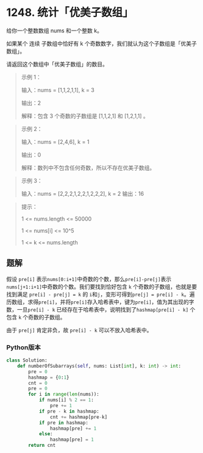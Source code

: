 # 1248. 统计「优美子数组」

给你一个整数数组 nums 和一个整数 k。

如果某个 连续 子数组中恰好有 k 个奇数数字，我们就认为这个子数组是「优美子数组」。

请返回这个数组中「优美子数组」的数目。


> 示例 1：
> 
> 输入：nums = [1,1,2,1,1], k = 3
> 
> 输出：2
> 
> 解释：包含 3 个奇数的子数组是 [1,1,2,1] 和 [1,2,1,1] 。

> 示例 2：
> 
> 输入：nums = [2,4,6], k = 1
> 
> 输出：0
> 
> 解释：数列中不包含任何奇数，所以不存在优美子数组。


> 示例 3：
> 
> 输入：nums = [2,2,2,1,2,2,1,2,2,2], k = 2
> 输出：16
 

> 提示：
> 
> 1 <= nums.length <= 50000
> 
> 1 <= nums[i] <= 10^5
> 
> 1 <= k <= nums.length


## 题解
假设 `pre[i]` 表示`nums[0:i+1]`中奇数的个数，那么`pre[i]-pre[j]`表示`nums[j+1:i+1]`中奇数的个数。我们要找到恰好包含 `k` 个奇数的子数组，也就是要找到满足
`pre[i] - pre[j] = k` 的 `i`和`j`，变形可得到`pre[j] = pre[i] - k`。遍历数组，求得`pre[i]`，并将`pre[i]`存入哈希表中，键为`pre[i]`，值为其出现的字数，一旦`pre[i] - k` 已经存在于哈希表中，说明找到了`hashmap[pre[i] - k]` 个包含 `k` 个奇数的子数组。

由于 `pre[j]` 肯定非负，故 `pre[i] - k` 可以不放入哈希表中。

### Python版本

```python
class Solution:
    def numberOfSubarrays(self, nums: List[int], k: int) -> int:
        pre = 0
        hashmap = {0:1}
        cnt = 0
        pre = 0
        for i in range(len(nums)):
            if nums[i] % 2 == 1:
                pre += 1
            if pre - k in hashmap:
                cnt += hashmap[pre-k]
            if pre in hashmap:
                hashmap[pre] += 1
            else:
                hashmap[pre] = 1
        return cnt
```
